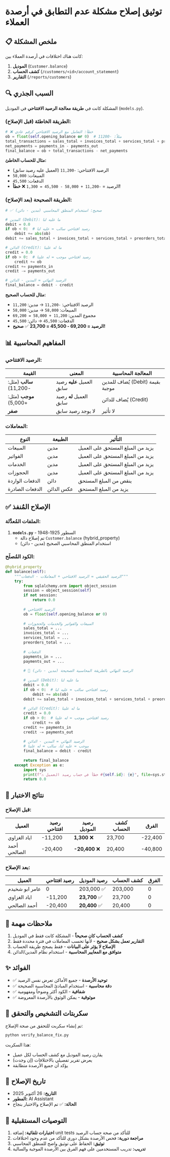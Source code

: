 # توثيق إصلاح مشكلة عدم التطابق في أرصدة العملاء

## 📋 ملخص المشكلة

كانت هناك اختلافات في أرصدة العملاء بين:
1. **الموديل** (`Customer.balance`)
2. **كشف الحساب** (`/customers/<id>/account_statement`)
3. **التقارير** (`/reports/customers`)

## 🔍 السبب الجذري

المشكلة كانت في **طريقة معالجة الرصيد الافتتاحي** في الموديل (`models.py`).

### الطريقة الخاطئة (قبل الإصلاح):

```python
# ❌ خطأ: التعامل مع الرصيد الافتتاحي كرقم عادي
ob = float(self.opening_balance or 0)  # مثلاً: -11200
total_transactions = sales_total + invoices_total + services_total + preorders_total
net_payments = payments_in - payments_out
final_balance = ob + total_transactions - net_payments
```

**مثال للحساب الخاطئ:**
- الرصيد الافتتاحي: `-11,200` (العميل عليه رصيد سابق)
- المبيعات: `58,000`
- الدفعات: `45,500`
- الرصيد = `-11,200 + 58,000 - 45,500 = 1,300` ❌ **خطأ!**

### الطريقة الصحيحة (بعد الإصلاح):

```python
# ✅ صحيح: استخدام المنطق المحاسبي (مدين - دائن)

# المدين (Debit): ما عليه لنا
debit = 0.0
if ob < 0:  # رصيد افتتاحي سالب = عليه لنا
    debit += abs(ob)
debit += sales_total + invoices_total + services_total + preorders_total

# الدائن (Credit): ما له علينا
credit = 0.0
if ob > 0:  # رصيد افتتاحي موجب = له علينا
    credit += ob
credit += payments_in
credit -= payments_out

# الرصيد النهائي = المدين - الدائن
final_balance = debit - credit
```

**مثال للحساب الصحيح:**
- الرصيد الافتتاحي: `-11,200` → مدين: `11,200`
- المبيعات: `58,000` → مدين: `58,000`
- مجموع المدين: `11,200 + 58,000 = 69,200`
- الدفعات: `45,500` → دائن: `45,500`
- **الرصيد = 69,200 - 45,500 = 23,700** ✅ **صحيح!**

## 📊 المفاهيم المحاسبية

### الرصيد الافتتاحي:

| القيمة | المعنى | المعالجة المحاسبية |
|--------|---------|---------------------|
| **سالب** (مثل: -11,200) | العميل **عليه** رصيد سابق | يُضاف للمدين (Debit) بقيمة موجبة |
| **موجب** (مثل: +5,000) | العميل **له** رصيد سابق | يُضاف للدائن (Credit) |
| **صفر** | لا يوجد رصيد سابق | لا تأثير |

### المعاملات:

| النوع | الطبيعة | التأثير |
|-------|---------|----------|
| المبيعات | مدين | يزيد من المبلغ المستحق على العميل |
| الفواتير | مدين | يزيد من المبلغ المستحق على العميل |
| الخدمات | مدين | يزيد من المبلغ المستحق على العميل |
| الحجوزات | مدين | يزيد من المبلغ المستحق على العميل |
| الدفعات الواردة | دائن | ينقص من المبلغ المستحق |
| الدفعات الصادرة | عكس الدائن | يزيد من المبلغ المستحق |

## ✅ الإصلاح المُنفذ

### الملفات المُعدَّلة:

1. **`models.py`** - السطور 1925-1948
   - تم إصلاح دالة `Customer.balance` (hybrid_property)
   - استخدام المنطق المحاسبي الصحيح (مدين - دائن)

### الكود المُصلَح:

```python
@hybrid_property
def balance(self):
    """الرصيد الحقيقي = الرصيد الافتتاحي + المعاملات - الدفعات"""
    try:
        from sqlalchemy.orm import object_session
        session = object_session(self)
        if not session:
            return 0.0
        
        # الرصيد الافتتاحي
        ob = float(self.opening_balance or 0)
        
        # المبيعات والفواتير والخدمات والحجوزات
        sales_total = ...
        invoices_total = ...
        services_total = ...
        preorders_total = ...
        
        # الدفعات
        payments_in = ...
        payments_out = ...
        
        # 🎯 الرصيد النهائي بالطريقة المحاسبية الصحيحة (مدين - دائن)
        
        # المدين (Debit): ما عليه لنا
        debit = 0.0
        if ob < 0:  # رصيد افتتاحي سالب = عليه لنا
            debit += abs(ob)
        debit += sales_total + invoices_total + services_total + preorders_total
        
        # الدائن (Credit): ما له علينا
        credit = 0.0
        if ob > 0:  # رصيد افتتاحي موجب = له علينا
            credit += ob
        credit += payments_in
        credit -= payments_out
        
        # الرصيد النهائي = المدين - الدائن
        # موجب = عليه لنا، سالب = له علينا
        final_balance = debit - credit
        
        return final_balance
    except Exception as e:
        import sys
        print(f"⚠️ خطأ في حساب رصيد العميل #{self.id}: {e}", file=sys.stderr)
        return 0.0
```

## 🧪 نتائج الاختبار

### قبل الإصلاح:

| العميل | رصيد افتتاحي | رصيد الموديل | كشف الحساب | الفرق |
|--------|---------------|--------------|-------------|-------|
| اياد الغزاوي | -11,200 | **1,300** ❌ | 23,700 | -22,400 |
| أحمد الصالحي | -20,400 | **-20,400** ❌ | 20,400 | -40,800 |

### بعد الإصلاح:

| العميل | رصيد افتتاحي | رصيد الموديل | كشف الحساب | الفرق |
|--------|---------------|--------------|-------------|-------|
| عامر ابو شخيدم | 0 | 203,000 ✅ | 203,000 | 0 |
| اياد الغزاوي | -11,200 | **23,700** ✅ | 23,700 | 0 |
| أحمد الصالحي | -20,400 | **20,400** ✅ | 20,400 | 0 |

## 📝 ملاحظات مهمة

1. **كشف الحساب كان صحيحاً** - المشكلة كانت فقط في الموديل
2. **التقارير تعمل بشكل صحيح** - لأنها تحسب المعاملات في فترة محددة فقط
3. **الإصلاح لا يؤثر على البيانات** - فقط يصحح طريقة الحساب
4. **متوافق مع المعايير المحاسبية** - استخدام نظام المدين/الدائن

## ✨ الفوائد

- ✅ **توحيد الأرصدة** - جميع الأماكن تعرض نفس الرصيد
- ✅ **دقة محاسبية** - استخدام المبادئ المحاسبية الصحيحة
- ✅ **شفافية** - الكود أكثر وضوحاً ومفهومية
- ✅ **موثوقية** - يمكن الوثوق بالأرصدة المعروضة

## 🔧 سكربتات التشخيص والتحقق

تم إنشاء سكربت للتحقق من صحة الإصلاح:

```bash
python verify_balance_fix.py
```

هذا السكربت:
- يقارن رصيد الموديل مع كشف الحساب لكل عميل
- يعرض تقرير تفصيلي بالاختلافات (إن وجدت)
- يؤكد أن جميع الأرصدة متطابقة

## 📅 تاريخ الإصلاح

- **التاريخ:** 26 أكتوبر 2025
- **المطور:** AI Assistant
- **الحالة:** ✅ تم الإصلاح والاختبار بنجاح

## 🎯 التوصيات المستقبلية

1. **اختبارات تلقائية:** إضافة unit tests للتأكد من صحة حساب الرصيد
2. **مراجعة دورية:** فحص الأرصدة بشكل دوري للتأكد من عدم وجود اختلافات
3. **توثيق:** الحفاظ على توثيق واضح للمنطق المحاسبي
4. **تدريب:** تدريب المستخدمين على فهم الفرق بين الأرصدة الموجبة والسالبة


